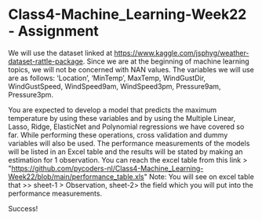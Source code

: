 # Class4-Machine_Learning-Week22 - Assignment

We will use the dataset linked at https://www.kaggle.com/jsphyg/weather-dataset-rattle-package. 
Since we are at the beginning of machine learning topics, we will not be concerned with NAN values. The variables we will use are as follows: 
‘Location’, ‘MinTemp’, MaxTemp, WindGustDir, WindGustSpeed, WindSpeed9am, WindSpeed3pm, Pressure9am, Pressure3pm.

You are expected to develop a model that predicts the maximum temperature by using these variables and by using the Multiple Linear, Lasso, Ridge, ElasticNet and Polynomial regressions we have covered so far. While performing these operations, cross validation and dummy variables will also be used. The performance measurements of the models will be listed in an Excel table and the results will be stated by making an estimation for 1 observation. You can reach the excel table from this link >  "https://github.com/pycoders-nl/Class4-Machine_Learning-Week22/blob/main/performance_table.xls"
Note: You will see on excel table that >> sheet-1 > Observation, sheet-2> the field which you will put into the  performance measurements.


Success! 
